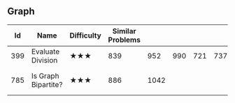 ## Graph
| Id   | Name                              | Difficulty | Similar Problems |      |      |      |      | Comments                       |
|------|-----------------------------------|------------|------------------|------|------|------|------|--------------------------------|
| 399  | Evaluate Division                 | ★★★        | 839              | 952  | 990  | 721  | 737  | union find                     |
| 785  | Is Graph Bipartite?               | ★★★        | 886              | 1042 |      |      |      | bipartition, graph coloring    |